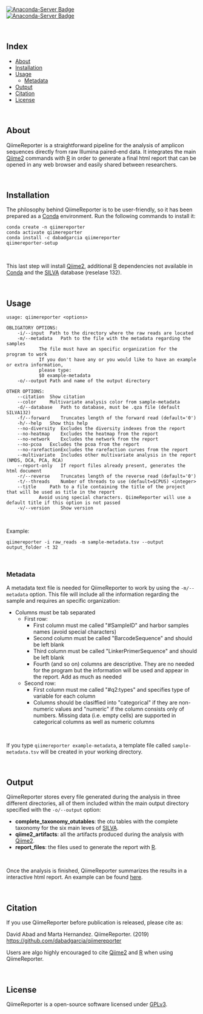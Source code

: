 [![Anaconda-Server Badge](https://anaconda.org/dabadgarcia/qiimereporter/badges/version.svg)](https://anaconda.org/dabadgarcia/qiimereporter)  
[![Anaconda-Server Badge](https://anaconda.org/dabadgarcia/qiimereporter/badges/latest_release_date.svg)](https://anaconda.org/dabadgarcia/qiimereporter)

<br>

## Index  
  * [About](#about)
  * [Installation](#installation)
  * [Usage](#usage)
      * [Metadata](#metadata)  
  * [Output](#output)
  * [Citation](#citation)
  * [License](#license)

<br>

## About

QiimeReporter is a straightforward pipeline for the analysis of amplicon sequences directly from raw Illumina paired-end data. It integrates the main [Qiime2](https://github.com/qiime2/qiime2) commands with [R](https://cran.r-project.org/) in order to generate a final html report that can be opened in any web browser and easily shared between researchers.  

<br>

## Installation

The philosophy behind QiimeReporter is to be user-friendly, so it has been prepared as a [Conda](https://docs.conda.io/projects/conda/en/latest/user-guide/install/) environment. Run the following commands to install it:  

```
conda create -n qiimereporter
conda activate qiimereporter
conda install -c dabadgarcia qiimereporter
qiimereporter-setup
```
<br>

This last step will install [Qiime2](https://github.com/qiime2/qiime2), additional [R](https://cran.r-project.org/) dependencies not available in [Conda](https://docs.conda.io/projects/conda/en/latest/user-guide/install/) and the [SILVA](https://www.arb-silva.de/) database (reselase 132).

<br>

## Usage
```
usage: qiimereporter <options>

OBLIGATORY OPTIONS:
	-i/--input 	Path to the directory where the raw reads are located
	-m/--metadata	Path to the file with the metadata regarding the samples
			The file must have an specific organization for the program to work
			If you don't have any or you would like to have an example or extra information, 
			please type: 
			$0 example-metadata
	-o/--output	Path and name of the output directory

OTHER OPTIONS:
	--citation	Show citation
	--color 	Multivariate analysis color from sample-metadata
	-d/--database 	Path to database, must be .qza file (default SILVA132)
	-f/--forward	Truncates length of the forward read (default='0')
	-h/--help	Show this help
	--no-diversity	Excludes the diversity indexes from the report
	--no-heatmap	Excludes the heatmap from the report
	--no-network	Excludes the network from the report
	--no-pcoa	Excludes the pcoa from the report
	--no-rarefactionExcludes the rarefaction curves from the report
	--multivariate	Includes other multivariate analysis in the report (NMDS, DCA, PCA, RCA)
	--report-only	If report files already present, generates the html document 
	-r/--reverse	Truncates length of the reverse read (default='0')
	-t/--threads	Number of threads to use (default=$CPUS) <integer>
	--title		Path to a file containing the title of the project that will be used as title in the report
			Avoid using special characters. QiimeReporter will use a default title if this option is not passed
	-v/--version	Show version

```
<br>

Example:
```
qiimereporter -i raw_reads -m sample-metadata.tsv --output output_folder -t 32
```
<br>

### Metadata
A metadata text file is needed for QiimeReporter to work by using the `-m/--metadata` option. This file will include all the information regarding the sample and requires an specific organization:  
- Columns must be tab separated
	- First row: 
		- First column must me called "#SampleID" and harbor samples names (avoid special characters)
		- Second column must be called "BarcodeSequence" and should be left blank
		- Third column must be called "LinkerPrimerSequence" and should be left blank
		- Fourth (and so on) columns are descriptive. They are no needed for the program but the information will be used and appear in the       report. Add as much as needed
	- Second row: 
		- First column must me called "#q2:types" and specifies type of variable for each column
		- Columns should be clasiffied into "categorical" if they are non-numeric values and "numeric" if the column consists only of             numbers. Missing data (i.e. empty cells) are supported in categorical columns as well as numeric columns

<br>

If you type `qiimereporter example-metadata`, a template file called `sample-metadata.tsv` will be created in your working directory.

<br>

## Output
QiimeReporter stores every file generated during the analysis in three different directories, all of them included within the main output directory specified with the `-o/--output` option:  

- **complete_taxonomy_otutables**: the otu tables with the complete taxonomy for the six main leves of [SILVA](https://www.arb-silva.de/).
- **qiime2_artifacts**: all the artifacts produced during the analysis with [Qiime2](https://github.com/qiime2/qiime2).
- **report_files**: the files used to generate the report with [R](https://cran.r-project.org/).

<br>

Once the analysis is finished, QiimeReporter summarizes the results in a interactive html report. An example can be found [here](https://dabadgarcia.github.io/qiimereporter/example-report.html).

<br>

## Citation

If you use QiimeReporter before publication is released, please cite as:  
  
David Abad and Marta Hernandez. QiimeReporter. (2019) https://github.com/dabadgarcia/qiimereporter

Users are algo highly encouraged to cite [Qiime2](https://github.com/qiime2/qiime2) and [R](https://cran.r-project.org/) when using QiimeReporter.

<br>

## License
QiimeReporter is a open-source software licensed under [GPLv3](https://github.com/dabadgarcia/qiimereporter/blob/master/LICENSE).

